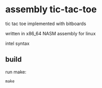 # assembly tic-tac-toe

tic tac toe implemented with bitboards

written in x86_64 NASM assembly for linux

intel syntax

## build

run make:

```
make
```
